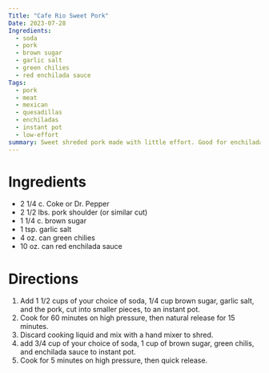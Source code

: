 ```yaml
---
Title: "Cafe Rio Sweet Pork"
Date: 2023-07-28
Ingredients: 
  - soda
  - pork
  - brown sugar
  - garlic salt
  - green chilies
  - red enchilada sauce
Tags:
  - pork
  - meat
  - mexican
  - quesadillas
  - enchiladas
  - instant pot
  - low-effort
summary: Sweet shreded pork made with little effort. Good for enchiladas, quesadillas, and many other mexican foods.
---
```


# Ingredients
- 2 1/4 c. Coke or Dr. Pepper
- 2 1/2 lbs. pork shoulder (or similar cut)
- 1 1/4 c. brown sugar
- 1 tsp. garlic salt
- 4 oz. can green chilies
- 10 oz. can red enchilada sauce

# Directions
1. Add 1 1/2 cups of your choice of soda, 1/4 cup brown sugar, garlic salt, and the pork, cut into smaller pieces, to an instant pot.
2. Cook for 60 minutes on high pressure, then natural release for 15 minutes.
3. Discard cooking liquid and mix with a hand mixer to shred.
4. add 3/4 cup of your choice of soda, 1 cup of brown sugar, green chilis, and enchilada sauce to instant pot.
5. Cook for 5 minutes on high pressure, then quick release.
